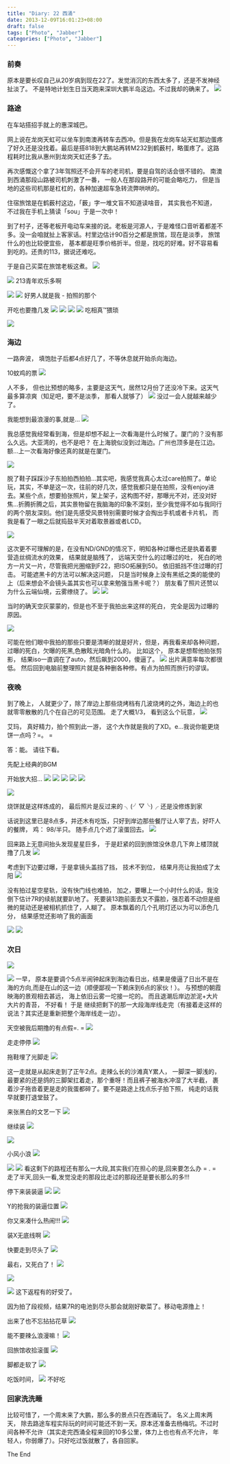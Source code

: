 ```yaml
---
title: "Diary: 22 西涌"
date: 2013-12-09T16:01:23+08:00
draft: false
tags: ["Photo", "Jabber"]
categories: ["Photo", "Jabber"]
---
```


### 前奏

原本是要长叹自己从20岁病到现在22了。发觉消沉的东西太多了，还是不发神经扯淡了。
不是特地计划生日当天跑来深圳大鹏半岛这边。不过我却的确来了。
![](https://gagqnq.dm2303.livefilestore.com/y2pT6h43owO8EiTn6o9VHIg_p1PZomemBlxe-o6GH_DAMWAQcps5K1JoPpwYwV-pdCzSE1slV7PIVMR7E79K9wzwbVAftwBQ97UuQalra2S5cY/5DFEE622-D112-4EAD-9ABD-40C4DB871E2F.png?psid=1)

### 路途

在车站搭招手就上的惠深城巴。

网上说在龙岗天虹可以坐车到南澳再转车去西冲。但是我在龙岗车站天虹那边蛋疼了好久还是没找着。最后是搭818到大鹏站再转M232到鹤薮村，略蛋疼了。这路程耗时比我从惠州到龙岗天虹还多了去。

再次感慨这个拿了3年驾照还不会开车的老司机，要是自驾的话会很不错的。 南澳到西涌那段山路被司机刺激了一番， 一般人在那段路开的可能会略吃力， 但是当地的这些司机那是杠杠的，各种加速超车急转流弊哄哄的。

住宿旅馆是在鹤薮村这边，「薮」字一堆文盲不知道读啥音， 其实我也不知道， 不过我在手机上猜读「sou」于是一次中！

到了村子，还等老板开电动车来接的说。老板是河源人，于是难怪口音听着都差不多。没一会咱就扯上客家话。村里边估计90百分之都是旅馆，现在是淡季， 旅馆什么的也比较便宜些， 基本都是旺季价格折半。但是，找吃的好难。好不容易看到吃的。还贵的113，据说还难吃。

于是自己买菜在旅馆老板这煮。
![](https://gagqnq.dm2301.livefilestore.com/y2pcLdJI8nMKdBW_cNhnJjCwh56F6qOZhMFk0SZtjHIQYVYsFYM9jwG56zm51--fv-sdPmMwTJ3kjuAFvaRsCkUDhUjm1A6ln54iG59Svg32t8/DSC00499.jpg?psid=1)

![](https://gagqnq.dm1.livefilestore.com/y2pd3ErZ8OCuD7qiCug02mui-CF3Vu6bJVjQR_jo0p0wZfxzDDSD2DQTrl7A_mI38XbP-DeW3hVsGYTCowOqA_AQgBCx7tVunZUQteBuXHi_lA/DSC00504.jpg?psid=1)
213青年欢乐多啊

![](https://gagqnq.dm2301.livefilestore.com/y2p5FghB-a1jG1zRohmmdFk0YnYrGqO9HYsUCSZht3Q4KM5xWJCUwwe0MIitVNHTD8BPVhrJNJCe1Ik-el3v4EuP2YXBFi-52JcVZ6zQW-3m-c/DSC00513.jpg?psid=1)
![](https://gagqnq.dm2301.livefilestore.com/y2pfRXdDcl4CBltbsDFeWutiU-S8WmlbOzJ753q_HNiK844LIp9C28zqM-E0iOjbEvwVxUkLQFoH_TfKKgeFRniXupIv1JFo0DvJ-cHnrFODsM/DSC00515.jpg?psid=1)
好男人就是我 - 拍照的那个

开吃也要撸几发
![](https://gagqnq.dm2303.livefilestore.com/y2prWqbgQBfdXnt53di793Kby9LpEc1k6F4HyaUBLe3pfjgfvCUYfTgkGO1yO1iWu2PYT8Ck1FgFW8ZY6yCfXemypMiPYKwdbG6gzUQUWbP5eU/DSC00516.jpg?psid=1)
![](https://gagqnq.dm2302.livefilestore.com/y2pOnmQQGJZY-Hmfaj9eFcPGv-ZQ8UKP8kvD1upWayZ_D-p1erLOzOAoCJiKBFmllD6dm1lccvptQ79fUIHcM03xnfbiwlUCbBiw8F3giMKhe8/DSC00517.jpg?psid=1)
![](https://gagqnq.dm2302.livefilestore.com/y2pRGsDI_Mumvk4H6ClDbCD-WPGFuGsl6HhqLfDsUiPGHuxxtgj0CC-iZu0UdhfaWHWshKykUKLu0x1Wmh59GLCNIPYMv_PZ3z9NG__3CmcNPE/DSC00518.jpg?psid=1)
![](https://gagqnq.dm2304.livefilestore.com/y2p0seM2KAqi5ByT9VzSB3jHNsLKcko96ULaKFnGzkQJTTQ7BMe7BRsTSj2rsNeRAhvtQUBykcStSEsW7LSdJP4YDgiMBOr2OCC9VbQsA3Wusw/DSC00522.jpg?psid=1)
吃相真™猥琐

![](https://gagqnq.dm2301.livefilestore.com/y2pw-eSDDpT31TndLqOzQ052h2ljI5TJD_sJG95nIcCcvR07QE2G0rVYe7Zs00GlUVrSli2IJMVvxyCsZrdu7dMsefPCv20tCU7-JNRy5M9QUI/DSC00526.jpg?psid=1)

### 海边

一路奔波， 填饱肚子后都4点好几了，不等休息就开始杀向海边。

10蚊鸡的票
![](https://gagqnq.dm1.livefilestore.com/y2pJSDDSHfOuPivJxkLRrybJ8KwDz8PaysbdyDqblMgBvgjEfna9VOLbGE-uhoS00DJzVwrf1Ra2Fpye7dyvV9KRTPjP0TFKTCrw05vhvQ_9BY/DSC00527.jpg?psid=1)

人不多， 但也比预想的略多，主要是这天气，居然12月份了还没冷下来。这天气最多算凉爽（知足吧，要不是淡季， 那看人就够了）
![](https://gagqnq.dm2302.livefilestore.com/y2pHtPK00FcstXFyTkbAUl_P1Z-LurjPaDaJtI50Unv2BhKxQqfwqsSk7PqnKd4Nc73dPB9178lRGj_R-pmCrhHCwrajDhMtURlG9YYPv11nVc/DSC00545.jpg?psid=1)
没过一会人就越来越少了。

我能想到最浪漫的事,就是...
![](https://gagqnq.dm1.livefilestore.com/y2pC0wWNh3VSzj5tKKmkmMpMDW7hwLHNFmPspA5oHQlA-QVybv5nL_Kl72LjOhUTi4kylySOySOLfjVzlBax2KbHWjv__iVnvftNn7jdRaMPpw/DSC00531.jpg?psid=1)

我总感觉我经常看到海，但是却想不起上一次看海是什么时候了。厦门的？没有那么久远。大亚湾的，也不是吧？ 在上海貌似没到过海边。广州也顶多是在江边。 额...上一次看海好像还真的就是在厦门。

![](https://gagqnq.dm2302.livefilestore.com/y2pWokPd6yeS9JgHdZIyyVVnC7gNihXVV6THHymuF-ovT_qQL_Wx5nBiFRx_GyGC-cxJMztaNhY5os7wW-qMQ4G7td4rLzQNVKzOPQw7yYqps4/DSC00538-2.jpg?psid=1)

脱了鞋子踩踩沙子东拍拍西拍拍...其实吧，我感觉我真心太过care拍照了。单论玩，其实，不单是这一次，往前的好几次，感觉我都只是在拍照，没有enjoy进去。某些个点，想要拍张照片，架上架子，这构图不好，那曝光不对，还没对好焦...折腾折腾之后，其实景物留在我脑海的印象不深刻，至少我觉得不如与我同行的两个朋友深刻。他们是先感受风景特别需要时候才会掏出手机或者卡片机， 而我是看了一眼之后就捣鼓半天对着取景器或者LCD。

![](https://gagqnq.dm2304.livefilestore.com/y2psIy8_wZow7DEsk85JHPCFEf1p7S-5weKUApDTfw7Iz94zbISMr4U8YEC_BuJg9URFy43-MhVQRIsAZrFHLeZmhi52u2zCC_DcDbmEXQUsKU/DSC00548.jpg?psid=1)

这次更不可理解的是，在没有ND/GND的情况下，明知各种过曝也还是执着着要营造丝绸流水的效果，  结果就是脑残了， 远端天空什么的过曝过的吐， 死白的地方一片又一片，尽管我把光圈缩到F22，把ISO拓展到50。 依旧抵挡不住过曝的打击。 可能遮黑卡的方法可以解决这问题， 只是当时候身上没有黑纸之类的能使的上（后来想会不会镜头盖其实也可以拿来勉强当黑卡呢？）
朋友看了照片还赞以为什么云端仙境，云雾缭绕了。
![](https://gagqnq.dm1.livefilestore.com/y2pwuJe2GNPCI7OBkLq7gGPyvmnMrpRjsNSjENs3K2aXbFGxSY347OL7x-73C2hjgFXoq2wCbuXvLLKUB0ly3i9xHHdFPZqVmIVhC0UwrUT3x8/DSC00588.jpg?psid=1)
![](https://gagqnq.dm2303.livefilestore.com/y2pG4MWYuzrTS3Iy3k9Ou2N-z2EbFOE5z23k2j6SM0iGL5vonGU8EZb283BNjVZsvMLchYoEx8hnLsVJ3LWsaEQ6gvaS70O90pZS3Av7l7Fz8Y/DSC00590.jpg?psid=1)

当时的确天空灰蒙蒙的，但是也不至于我拍出来这样的死白， 完全是因为过曝的原因。

![](https://gagqnq.dm2303.livefilestore.com/y2pwlnuQ-GvGk8xIbsqime8VGEZeB-P8JJXm20LKNcrn8Fe5U7TyTFUddSsPG3ZoQwCwkAA4UcQIBw_16QJ1Z9DUBhhh9CHC1KyLhumOfj4oCc/DSC00592.jpg?psid=1)

可能在他们眼中我拍的那些只要是清晰的就是好片，但是，再我看来却各种问题，过曝的死白，欠曝的死黑,色散眩光暗角什么的。
比如这个， 原本是想帮他拍张剪影， 结果iso一直调在了auto，然后飙到2000，傻逼了。
![](https://gagqnq.dm2301.livefilestore.com/y2p8wGvKY0RyrzRaXLgqwEgWg1hJcRJeQV3oa6BbjlpG37jvn5bxpgF-Ccr32sj7O59Zdrzv-pn6n-toc1n2EcHBtSU7K3L2Jttwj9aSDKulTc/DSC00552.jpg?psid=1)
出片满意率每次都很低。 然后回到电脑前整理照片就是各种删各种修。有点为拍照而旅行的谬误。


### 夜晚
到了晚上， 人就更少了，除了岸边上那些烧烤档有几波烧烤的之外，海边上的也就零零散散的几个在自己的可见范围。
走了大概1/3， 看到这么个玩意，
![](https://gagqnq.dm2304.livefilestore.com/y2pvZNQYcOB6gXxMVJdrq92zyjsxSsyaoCQF87T10hxNyCNYwP_Umkpa-3Bsrb1pF7vfcLUa_m19usxSvJHevkCAva_lWV2KNSQ7V-V9UVJCiI/DSC00617-2.jpg?psid=1)

艾玛， 真好精力，拍个照到此一游， 这个大作就是我的了XD。e...我说你能更烧饼一点吗？=。 =

答：能。 请往下看。

先配上经典的BGM

[](http://m5.file.xiami.com/258/1258/6610/375918_14519_l.mp3?auth_key=5205b0c11bb45c41a17eee70ee248618-1386683095-0-null)

开始放大招...
![](https://gagqnq.dm2304.livefilestore.com/y2pwNiiRN6cW5i-TzXo3vbJqEjpz8PJM_31Yj5aj8HalIaLsa8IiMa9FDQb5sJk0yLt0P_NzONtIOt2k7QzoFhO1MLAKjEh3b2yybrqhu_Unmk/DSC00622.jpg?psid=1)
![](https://gagqnq.dm2303.livefilestore.com/y2p3M0HChPD7g_qjbVm_MFws0P0P7y9LiVhZZvCRXhUUzvJ3Sk_r0xaxEYyooJrIA2Uik_mXwrfHY7ETDnVEJUNA4GpvftuvmawIokC4F_S0Ho/DSC00623.jpg?psid=1)
![](https://gagqnq.dm2301.livefilestore.com/y2phSsgWdsh9amoCMk3tw4ZuYv9xfkvt9fgyFF57A3UoUClZ2qHABr5hbNySogjbXhe9mlXrBXEI0aKA5NT6EUyv5nnWV6P3sHSVl6dHDoETug/DSC00624.jpg?psid=1)
![](https://gagqnq.dm2301.livefilestore.com/y2pG4H_NxElO-d3Z7SZzUIIdLEJDnujKhD0Oe-FAfR35BHiC09N9C1zM2ZjAKaf6JUSfBAb1DKA3BtPQLPSTywiTozrcqTL2vj7SyB4kMpYvg0/DSC00625.jpg?psid=1)
![](https://gagqnq.dm2304.livefilestore.com/y2pyR2RMbvUW0ZQjbPK7JTgGWwkdjNZV8wYzI5Cj7bbtuPmdr6IPa4R-UbSl56Nz2vdHH_yaoksN1Q6ngXVLOQJPoyn42BtqHXb8JlMHenbcXI/DSC00626.jpg?psid=1)

![](https://gagqnq.dm2301.livefilestore.com/y2po5WLdyiePeydrREzfEC3xjBrOnf4SvMg3JWT3a-9EM7ZyRHy_X7ueEWgYEadiwX6lzrlGz1feoktmCbi0sFG5bWAB4g38OR9Cl5sc55NKIw/DSC00619.jpg?psid=1)

烧饼就是这样炼成的， 最后照片是反过来的 ╮(╯▽╰)╭  还是没修炼到家

话说到这里已是8点多，并还木有吃饭，只好到岸边那些餐厅让人宰了去，好吓人的餐牌， 鸡： 98/半只。 随手点几个迟了滚蛋回去。
![](https://gagqnq.dm1.livefilestore.com/y2pfg6tPLYTz6XsHbaoEzP4BIjQGHmFQx3sph6sG-51b-1Y9WYISknE-TOnf65rwhA14mX71D5Fg4Tepurhm9Svg7aku90PrO1Hm1ehFJmR70I/DSC00639.jpg?psid=1)

回来路上无意间抬头发现星星巨多， 于是赶紧的回到旅馆没休息几下奔上楼顶就撸了几发
![](https://gagqnq.dm2303.livefilestore.com/y2pDe9321asrwXsHSv71hMYr7IWzecsbc4NMrc27UPEZnHT_ZRvYswJmmfOYRlREaMFPRLMhcrVyB9XXIegBW8ohe85H2TpIGePetv_jG-u0tE/DSC00642.jpg?psid=1)

考虑到下边要过曝，于是拿镜头盖挡了挡， 技术不到位， 结果月亮让我拍成了太阳
![](https://gagqnq.dm1.livefilestore.com/y2pp7mAJGSbxpHYrjuN4t7MoWp7-Suby3Dp6V987_MMt6Z64gq-k6sk5j_oQ-nF63KtFdGvQ3ryRb7niJN6XVe_pSfibZEcAylCQde6DM4A3Bo/DSC00647.jpg?psid=1)


没有拍过星空星轨，没有快门线也难拍， 加之，要曝上一个小时什么的话，我没倒下估计7R的续航就要趴地了。
死要装13跑前面去又不露脸，强忍着不动但是细微的晃动还是被相机抓住了，人糊了。
原本飘着的几个孔明灯还以为可以添色几分， 结果感觉还影响了我的画面

![](https://gagqnq.dm2304.livefilestore.com/y2pHkOwDe5Niv1UiHg4whfIOJBkaYIvUSMwdKldJxxTm8ZAL9DmyG891nCMepVH8HFjmDMKBxEh2Kjes0uU4VoGNVFlfzZktTOdFpgmuon_rOM/DSC00654.jpg?psid=1)
![](https://gagqnq.dm2301.livefilestore.com/y2piFUYYpXwKeJhTJep02RuTMBYDuCr9J5pBPJVIWW2I8dl4PUN01IVYBlyWFxIbfBMdeP8XdLRu9oHZX16HjyfxmzQu1DaFsjgRXfReyqcVQ8/DSC00660.jpg?psid=1)


### 次日

![](https://gagqnq.dm2303.livefilestore.com/y2pV4x07-QBeDl6dX97ylHiqRKaQaduEeDBUVIQb2QwR_vnPMDiAMODWdcSlbv1C0p3wv-6pXoVsC-4PR1AemcNiyttYjNIroT8AeBDbqMaZNw/DSC00677.jpg?psid=1)

![](https://gagqnq.dm2303.livefilestore.com/y2p61qa2YKj4_gxMz9INElAA_2ozpqs0yvrIJyCAO3uSzlmY3CYjGPpkmSLYhnFOhv_UovWKoZtX6pW3hEOnfXBROd9NNW1Ip9l_aWoehE9aqw/DSC00714.jpg?psid=1)
一早， 原本是要调个5点半闹钟起床到海边看日出，结果是傻逼了日出不是在海的方向,而是在山的这一边（顺便鄙视一下赖床到6点的家伙！）。 与预想的朝霞映海的景观相去甚远， 海上依旧云雾一坨接一坨的。 而且退潮后岸边淤泥+大片大片的青苔， 不好看！ 于是 继续把剩下的那一大段海岸线走完（有接着走这样的说法？其实还是重新把整个海岸线走一边）。

天空被我后期撸的有点假=.  =
![](https://gagqnq.dm2301.livefilestore.com/y2pHK2HG0r9lg02GoUGDghXUDhpwG0lC1yYd8QLjA6apd2LIjVvElyDzsLT7shYukvRy_62XvwpmjX6Nm8Hbal0mlFyfKxBNYDMRlOfjEADVDg/DSC00703.jpg?psid=1)


走走停停
![](https://gagqnq.dm2302.livefilestore.com/y2pBYD_aaDjprf9KYU_u_zYMM1SckqfWIXw-FHwXbWoIQ4mRHm47H5za-sH1VAH7hn8K1rS-WuMRXW9SzGtsGkCYPJLe2Jg_HqqubbMqUavgvk/DSC00709.jpg?psid=1)

拖鞋埋了光脚走
![](https://gagqnq.dm2303.livefilestore.com/y2pWxTrORpw4DnzMLlre_cfFkJuOjTo-thK52m-HR-XyATHDHBd1SXzhw5qEBzPx-NqJkLb0WRIcOggPPDsqVOXlTKMVwCjierOiDEdF3n4ht8/DSC00727.jpg?psid=1)

这一走就是从起床走到了正午2点。走辣么长的沙滩真Y累人， 一脚深一脚浅的， 最要紧的还是鸽的三脚架扛着走，那个重呀！而且裤子被海水冲湿了大半截， 裹着沙子拖沓着更是走的我蛋都碎了。要不是路途上找点乐子拍下照， 纯走的话我早就要打退堂鼓了。

来张黑白的文艺一下
![](https://gagqnq.dm2302.livefilestore.com/y2pogHexUv0Mm5GesP8spt1YiX2tIh-B7c4Px5oLPVm4_LTzpUfkdF4STb6D5SB__-y7H9zfOCX8Q0nS6WAjL89YOT0xlpfqtO84UW4I4fcvc0/DSC00723.jpg?psid=1)

继续装
![](https://gagqnq.dm2304.livefilestore.com/y2p3o57nUdFAGtU2UtcDh8y2Yt4ovzqTybQSAKFMucVQiEt5B1G0bXorGV7O-1oX4zAttXtWWnhNCiIZlsTihUWLOMUShzwK7rPDs5Go6jODrg/DSC00726.jpg?psid=1)

![](https://gagqnq.dm2303.livefilestore.com/y2pmxOzbwRV6VXTmu0Cg_9Ofy_npSkScE_nun5jfPkkCqa7a_TfRsv_NOaKi-NPV9BRy7Bsb1BSRRX9Ox6-Zv9YmBCl3KQtCXMqJbZYzwTwYYs/DSC00730.jpg?psid=1)

小风小浪
![](https://gagqnq.dm2302.livefilestore.com/y2p7_iAbWPjrQ-SgT2FA6N1v3_V1x9ME1-dHDYgoitKqijmRpZV4bB4f_4YLuvcPhjoN49dCfHhvoLAeD_m9talQsXI-IELA-LD0XrhIR_n20E/DSC00738.jpg?psid=1)

![](https://gagqnq.dm2302.livefilestore.com/y2pXBI8mvTG9kldKoAFvLBQj_uYPe5zTZhtZdHPjSdys26lihRgJHgMHBXIUMUTyTwMO0-mjFK0ZmRUmDRCHna1yxDNtH1efRE5ktVIiH9-myQ/DSC00745.jpg?psid=1)
![](https://gagqnq.dm2304.livefilestore.com/y2pV-TkvjyiPT6PmzE--NkaWY0oB99wIdm8Tdev0lIpVzTDb3uaRMfM16HD6sNTWrgW95tDmOnGiLQW3k1R-HVy7SMo_Jxtxl1ubMUM1y8Clcs/DSC00748.jpg?psid=1)
看这剩下的路程还有那么一大段,其实我们在担心的是,回来要怎么办 = .  = 走了半天,回头一看,发觉没走的那段比走过的那段还是要长那么的多!!!

停下来装装逼
![](https://gagqnq.dm2303.livefilestore.com/y2ptmr53NBM6_4fbY83_RbUc-4YX6kkLBqB9w_wIiTU12BW-KVH0sDrvC-Qasnp38y4x-EiYDmYGiCjw_8howc6daDnPw7z7VMVrSpCuBX1dJ8/DSC00750.jpg?psid=1)
![](https://gagqnq.dm2303.livefilestore.com/y2pNiQ4Ki3nq3OPFXoxHaKn9JHtBXWN4aDS8upfjURN5RHJRe-H8O1df38bKsmRL7chcqQsb-o13V4vMFZyFbb5oA_VF5R0SP6whRz6WeubBKA/DSC00753.jpg?psid=1)

Y的抢我的装逼位置
![](https://gagqnq.dm2303.livefilestore.com/y2pepyXG_FYWw_eJtQ0aG3Qbi0w9x3BaESqOQs2StZnVgKp1qeGyFIkNb_LmmDfRqEackmgAUx-NJoJiSA2zqOuUvGPPiWCuKQgA3tmMhzbKjc/DSC00755.jpg?psid=1)

你又来凑什么热闹!!!
![](https://gagqnq.dm1.livefilestore.com/y2pXeEBJleg18bL68rz9OR1T6lvM4Lpc0FmDpliJK4v5E3PU4h-BGjg-5a3q3yRWbbZYj6q5g8hI3AQOqrKzb931daAsCtLHRSb6rcO53M7fE8/DSC00760.jpg?psid=1)

装X无底线啊
![](https://gagqnq.dm2303.livefilestore.com/y2pTzM6EEo_iuGAydhC1TIRlLxbkY2RYsPf0PtHewkNOcu5oPAVWVYkj_BDg0-98DRmjqCMmdw3ja-yVPJSY80m8gvAuvY1U4zLw4A7ZMab-_M/DSC00769.jpg?psid=1)

快要走到尽头了
![](https://gagqnq.dm2302.livefilestore.com/y2pBAqXNlYWrNNgACK9Ry6cMm9dAhLcn5uhfe0-3BzCr7Xy9Kov0Ez5Tov8t0AjhCQQf3R94gHH-_vo1p0RJFLfwb-_TdfJXHELROTGJVJ_rfY/DSC00772.jpg?psid=1)

最右，又死白了！
![](https://gagqnq.dm2304.livefilestore.com/y2p4jdZeIE7MDtBYz08y0yCScEuzksF1iHJtsiDfJy-OzPWblBlDwv_vZPMkxwde0g1UydQZv6l4S5QVH91RxENaru3CbinAvVBRVDW80Ys_YQ/DSC00781.jpg?psid=1)

![](https://gagqnq.dm1.livefilestore.com/y2pbY80YvyahYHKwVPG1F43-O7vGILHtRI-1OFIANN5xcsP1zgQC3-VsKbKwvt3LIsgV4GYi7_vLr1Kln9upLeg7J_AqHAiDw_FZ6xbMBSUefQ/DSC00783.jpg?psid=1)

![](https://gagqnq.dm2301.livefilestore.com/y2p-aD3YLG-EMDUUTaVE_eLFLhCFBTQek3SYXN-5VMkJyS_74acovV6N3LsX_ZsJYkzzhkhd5gtu4exJa5i50CNtTaTFlrm1_ch7dFj57zEAFU/DSC00787.jpg?psid=1)
这下返程有的好受了。


因为拍了段视频，结果7R的电池到尽头那会就刚好歇菜了。移动电源撸上！

出来了也不忘拈拈花草
![](https://gagqnq.dm2304.livefilestore.com/y2pI9_zfpqxJk6BrnwC9xgkKa3n8GjALUZsUaohj3AgyyBC718wNpW60Y3B7Ni7s1eIn08-A9Jm8qj3BeFqHZXUtN8gSaHUYgtVXp7pakREbKE/DSC00794.jpg?psid=1)

能不要辣么浪漫嘛！
![](https://gagqnq.dm1.livefilestore.com/y2pkjNK2Wy4y1ZL7Uh2KiQpFg4Yv-iFWXjtBsCaOra870Rittkhr2GqMrdSEVu9ECjpsf4kcex-pi1-8AvdsYSJnJHU48R1iYCe-bv-jE5gJpM/DSC00791.jpg?psid=1)

回旅馆收拾滚蛋
![](https://gagqnq.dm1.livefilestore.com/y2pzmfmgUPTtWEt8-BLRHnh5YqOyDb3m3ibjsPvCElNrLMe3U8VxE0K0PMVI3Dc8TXDszSEeHj_k2tjrFhFJyHCo32Bu7TOYy_mBapxuVmrbTQ/DSC00799.jpg?psid=1)

脚都走软了
![](https://gagqnq.dm1.livefilestore.com/y2pZC2NVCt0QL-oon3CgG1gD0fR5fM0LuUFw8BDO1wkSEE-cjFkmrlGjDVUrHl44R2h9JRJiwC1DwmU4i96hhlGyeMht_8HGVLyrmDn3d9BMY8/DSC00800.jpg?psid=1)

吃饭时间，
![](https://gagqnq.dm2301.livefilestore.com/y2pi0ehmr246W8cK2_w7AiGy5z3oiVvLSpc8NluqyQ92tzyMfQHzJ4AijKIbtp5a-dFkbrL6aqudhDBSmyiLSl5F6Z5NXo3hdkLM-Suifj_-mw/DSC00803.jpg?psid=1)
不好吃

### 回家洗洗睡

比较可惜了，一个周末来了大鹏，那么多的景点只在西涌玩了。 名义上周末两天， 除去路途车程实际玩的时间可能还不到一天。原本还准备去杨梅坑。不过时间各种不允许（其实走完西涌全程来回的10多公里，体力上也也有点不允许， 年轻人，你弱爆了）。只好吃过饭就散了，各自回家。

The End
















